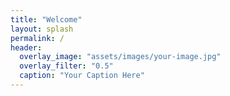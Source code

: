 ```yaml
---
title: "Welcome"
layout: splash
permalink: /
header:
  overlay_image: "assets/images/your-image.jpg"
  overlay_filter: "0.5"
  caption: "Your Caption Here"
---
```

